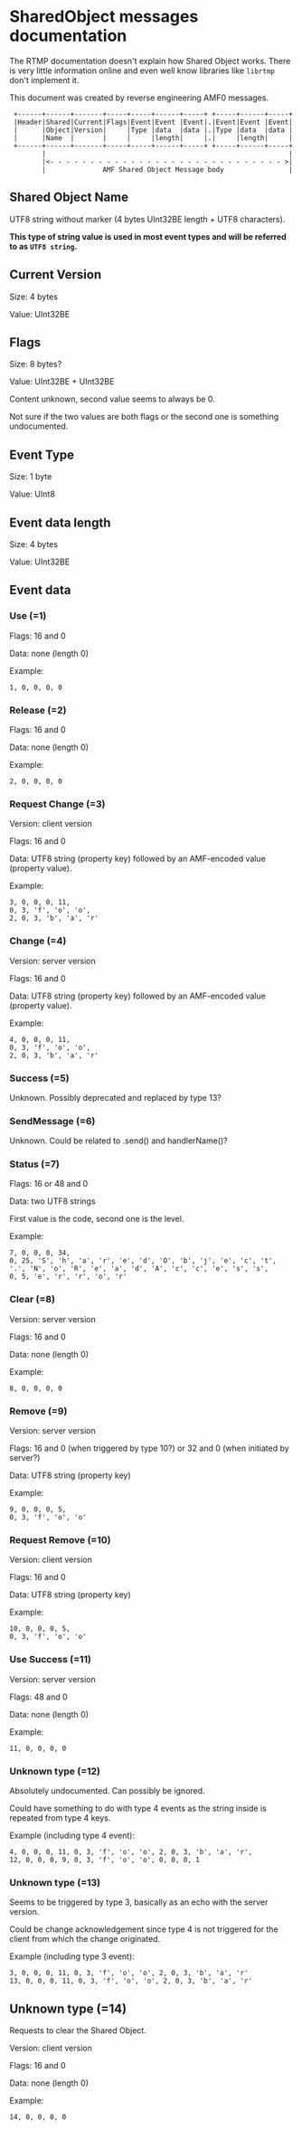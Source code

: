 # SharedObject messages documentation

The RTMP documentation doesn't explain how Shared Object works.
There is very little information online and even well know libraries like `librtmp` don't implement it.

This document was created by reverse engineering AMF0 messages.

```
 +------+------+-------+-----+-----+------+-----+ +-----+------+-----+
 |Header|Shared|Current|Flags|Event|Event |Event|.|Event|Event |Event|
 |      |Object|Version|     |Type |data  |data |.|Type |data  |data |
 |      |Name  |       |     |     |length|     |.|     |length|     |
 +------+------+-------+-----+-----+------+-----+ +-----+------+-----+
        |                                                            |
        |<- - - - - - - - - - - - - - - - - - - - - - - - - - - - - >|
        |              AMF Shared Object Message body                |
```

## Shared Object Name

UTF8 string without marker (4 bytes UInt32BE length + UTF8 characters).

__This type of string value is used in most event types and will be referred to as `UTF8 string`.__

## Current Version

Size: 4 bytes

Value: UInt32BE

## Flags

Size: 8 bytes?

Value: UInt32BE + UInt32BE

Content unknown, second value seems to always be 0.

Not sure if the two values are both flags or the second one is something undocumented.

## Event Type

Size: 1 byte

Value: UInt8

## Event data length

Size: 4 bytes

Value: UInt32BE

## Event data

### Use (=1)

Flags: 16 and 0

Data: none (length 0)

Example:
```
1, 0, 0, 0, 0
```

### Release (=2)

Flags: 16 and 0

Data: none (length 0)

Example:
```
2, 0, 0, 0, 0
```

### Request Change (=3)

Version: client version

Flags: 16 and 0

Data: UTF8 string (property key) followed by an AMF-encoded value (property value).

Example:
```
3, 0, 0, 0, 11,
0, 3, 'f', 'o', 'o',
2, 0, 3, 'b', 'a', 'r'
```

### Change (=4)

Version: server version

Flags: 16 and 0

Data: UTF8 string (property key) followed by an AMF-encoded value (property value).

Example:
```
4, 0, 0, 0, 11,
0, 3, 'f', 'o', 'o',
2, 0, 3, 'b', 'a', 'r'
```

### Success (=5)

Unknown. Possibly deprecated and replaced by type 13?

### SendMessage (=6)

Unknown. Could be related to .send() and handlerName()?

### Status (=7)

Flags: 16 or 48 and 0

Data: two UTF8 strings

First value is the code, second one is the level.

Example:
```
7, 0, 0, 0, 34,
0, 25, 'S', 'h', 'a', 'r', 'e', 'd', 'O', 'b', 'j', 'e', 'c', 't', '.', 'N', 'o', 'R', 'e', 'a', 'd', 'A', 'c', 'c', 'e', 's', 's',
0, 5, 'e', 'r', 'r', 'o', 'r'
```

### Clear (=8)

Version: server version

Flags: 16 and 0

Data: none (length 0)

Example:
```
8, 0, 0, 0, 0
```

### Remove (=9)

Version: server version

Flags: 16 and 0 (when triggered by type 10?) or 32 and 0 (when initiated by server?)

Data: UTF8 string (property key)

Example:
```
9, 0, 0, 0, 5,
0, 3, 'f', 'o', 'o'
```

### Request Remove (=10)

Version: client version

Flags: 16 and 0

Data: UTF8 string (property key)

Example:
```
10, 0, 0, 0, 5,
0, 3, 'f', 'o', 'o'
```

### Use Success (=11)

Version: server version

Flags: 48 and 0

Data: none (length 0)

Example:
```
11, 0, 0, 0, 0
```

### Unknown type (=12)

Absolutely undocumented. Can possibly be ignored.

Could have something to do with type 4 events as the string inside is repeated from type 4 keys.

Example (including type 4 event):
```
4, 0, 0, 0, 11, 0, 3, 'f', 'o', 'o', 2, 0, 3, 'b', 'a', 'r',
12, 0, 0, 0, 9, 0, 3, 'f', 'o', 'o', 0, 0, 0, 1
```

### Unknown type (=13)

Seems to be triggered by type 3, basically as an echo with the server version.

Could be change acknowledgement since type 4 is not triggered for the client from which the change originated.

Example (including type 3 event):
```
3, 0, 0, 0, 11, 0, 3, 'f', 'o', 'o', 2, 0, 3, 'b', 'a', 'r'
13, 0, 0, 0, 11, 0, 3, 'f', 'o', 'o', 2, 0, 3, 'b', 'a', 'r'
```

## Unknown type (=14)

Requests to clear the Shared Object.

Version: client version

Flags: 16 and 0

Data: none (length 0)

Example:
```
14, 0, 0, 0, 0
```
